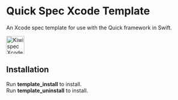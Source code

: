 Quick Spec Xcode Template
========================

An Xcode spec template for use with the Quick framework in Swift.

<img src="http://lanausee.com/images/quickspec_2x.png" alt="Kiwi spec Xcode template icon" width="48" height="48">


Installation
------------
Run **template_install** to install.  
Run **template_uninstall** to install.